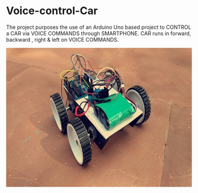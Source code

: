 # Voice-control-Car
The project purposes the use of an Arduino Uno based project to CONTROL a CAR via VOICE COMMANDS through SMARTPHONE.
CAR runs in forward, backward , right & left on VOICE COMMANDS.

![Voice Controlled Car](https://github.com/pc20/Voice-control-Car/blob/master/car.jpg)


